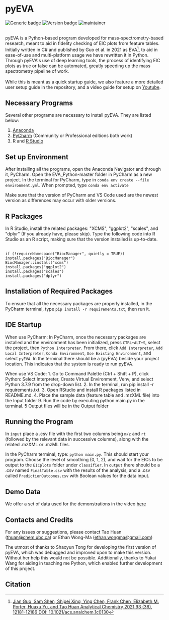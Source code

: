 # pyEVA 

[![Generic badge](https://img.shields.io/badge/pyEVA-1.0-brightgreen)](https://github.com/HuanLab)
![Version badge](https://img.shields.io/badge/Python-3.7.12-orange)
![maintainer](https://img.shields.io/badge/Maintainer%20-Huan%20Lab-blue)

<br/> pyEVA is a Python-based program developed for mass-spectrometry-based research, meant to aid in fidelity checking of EIC plots from feature tables.
Initially written in C# and published by Guo et al. in 2021 as EVA[^1], to aid in ease-of-use and multi-platform usage we have rewritten it in Python. Through pyEVA's use of
deep learning tools, the process of identifying EIC plots as true or false can be automated, greatly speeding up the mass spectrometry pipeline of work.
<br/><br/> While this is meant as a quick startup guide, we also feature a more detailed user setup guide in the repository, and a video guide for setup on [Youtube](https://youtu.be/DCJblQjpbmc).

## Necessary Programs

Several other programs are necessary to install pyEVA. They are listed below:
1. [Anaconda](https://www.anaconda.com/)
2. [PyCharm](https://www.jetbrains.com/pycharm/download/#section=windows) (Community or Professional editions both work)
3. R and [R Studio](https://posit.co/download/rstudio-desktop/)

## Set up Environment

After installing all the programs, open the Anaconda Navigator and through it, PyCharm. Open the EVA_Python-master folder in PyCharm as a new project. In the terminal for PyCharm, type in `conda env create --file environment.yml`.
When prompted, type `conda env activate`


Make sure that the version of PyCharm and VS Code used are the newest version as differences may occur with older versions.

## R Packages

In R Studio, install the related packages: "XCMS", "ggplot2", "scales", and "dplyr" (If you already have, please skip). Type the following code into R Studio as an R script, 
making sure that the version installed is up-to-date.

<br/>`if (!requireNamespace("BiocManager", quietly = TRUE))`
<br/>`install.packages("BiocManager")`
<br/>`BiocManager::install("xcms")`
<br/>`install.packages("ggplot2")`
<br/>`install.packages("scales")`
<br/>`install.packages("dplyr")`

## Installation of Required Packages

To ensure that all the necessary packages are properly installed, in the PyCharm terminal, type `pip install -r requirements.txt`, then run it.

## IDE Startup

When use PyCharm: In PyCharm, once the necessary packages are installed and the environment has been initialized, press `CTRL+ALT+S`, select the project,
then `Python Interpreter`. From there, click `Add Interpreter`, `Add Local Interpreter`, `Conda Environment`, `Use Existing Environment`, and select 
`pyEVA`. In the terminal there should be a (pyEVA) beside your project location. This indicates that the system is ready to run pyEVA.

When use VS Code: 1. Go to Command Palette (Ctrl + Shift + P), click Python: Select Interpreter, Create Virtual Environment, Venv, and select Python 3.7.9 from the drop-down
list. 2. In the terminal, run pip install -r requirements.txt. 3. Open RStudio and install R packages listed in README.md. 4. Place the sample data (feature table and .mzXML file) into the Input folder
9. Run the code by executing python main.py in the terminal. 5 Output files will be in the Output folder

## Running the Program 

In `input` place a .csv file with the first two columns being `m/z` and `rt` (followed by the relevant data in successive columns), along with the related .mzXML or .mzML files.

In the PyCharm terminal, type: `python main.py`. This should start your program. Choose the level of smoothing (0, 1, 2), and wait for the EICs to be output
to the `EICplots` folder under `classifier`. In `output` there should be a .csv named `FinalTable.csv` with the results of the analysis, and a .csv called `PredictionOutcomes.csv`
with  Boolean values for the data input.

## Demo Data

We offer a set of data used for the demonstrations in the video [here](https://drive.google.com/file/d/1oMzXr3YHDV_7FaV6SS6MrUFQPtSZwy3o/view?usp=sharing)

## Contacts and Credits

For any issues or suggestions, please contact Tao Huan (thuan@chem.ubc.ca) or Ethan Wong-Ma (ethan.wongma@gmail.com)

The utmost of thanks to Shaoyun Tong for developing the first version of pyEVA, which was debugged and improved upon to make this version. Without her help
this would not be possible. Additionally, thanks to Yukai Wang for aiding in teaching me Python, which enabled further development of this project.

## Citation

[^1]: [Jian Guo, Sam Shen, Shipei Xing, Ying Chen, Frank Chen, Elizabeth M. Porter, Huaxu Yu, and Tao Huan
Analytical Chemistry 2021 93 (36), 12181-12186
DOI: 10.1021/acs.analchem.1c0130](https://pubs.acs.org/doi/pdf/10.1021/acs.analchem.1c01309)

